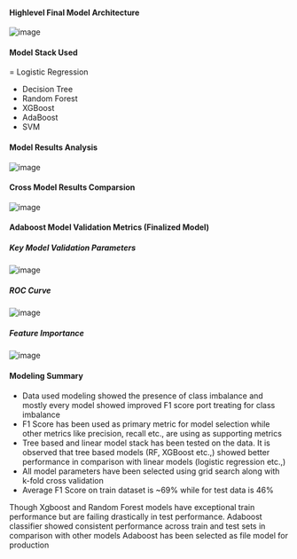 #### Highlevel Final Model Architecture

![image](https://user-images.githubusercontent.com/106714374/185816412-e96de9ac-35c4-46a9-96b2-4777d17555a6.png)

#### Model Stack Used
= Logistic Regression
- Decision Tree
- Random Forest
- XGBoost
- AdaBoost
- SVM

#### Model Results Analysis

![image](https://user-images.githubusercontent.com/106714374/185816657-32844af0-8e81-411e-991e-d36ad10ecf6e.png)

#### Cross Model Results Comparsion
![image](https://user-images.githubusercontent.com/106714374/185816680-2b257ad6-b45f-47a0-b1e3-0f416f718dbe.png)

#### Adaboost Model Validation Metrics (Finalized Model)
##### Key Model Validation Parameters
![image](https://user-images.githubusercontent.com/106714374/185816750-1b1a47cb-5bbb-44db-8024-4272c74111ee.png)
##### ROC Curve
![image](https://user-images.githubusercontent.com/106714374/185816710-c04d1bc2-9b54-4887-90c9-2da69c973038.png)
##### Feature Importance
![image](https://user-images.githubusercontent.com/106714374/185816734-94d509a1-ae65-467a-a97e-ceea78d51eed.png)

#### Modeling Summary
- Data used modeling showed the presence of class imbalance and mostly every model showed improved F1 score port treating for class imbalance
- F1 Score has been used as primary metric for model selection while other metrics like precision, recall etc., are using as supporting metrics
- Tree based and linear model stack has been tested on the data. It is observed that tree based models (RF, XGBoost etc.,) showed better performance in comparison with linear models (logistic regression etc.,)
- All model parameters have been selected using grid search along with k-fold cross validation
- Average F1 Score on train dataset is ~69% while for test data is 46%

Though Xgboost and Random Forest models have exceptional train performance but are failing drastically in test performance. Adaboost classifier showed consistent performance across train and test sets in comparison with other models
Adaboost has been selected as file model for production
